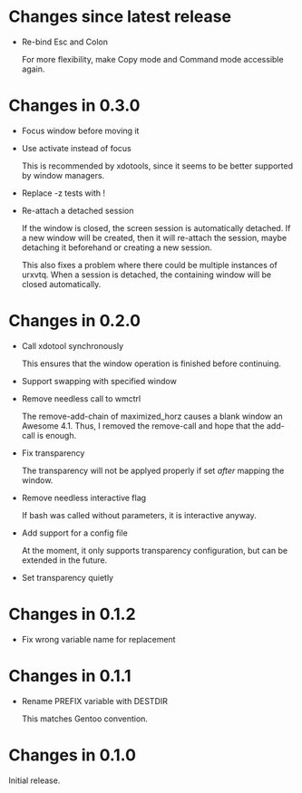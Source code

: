 # Changes since latest release

-   Re-bind Esc and Colon

    For more flexibility, make Copy mode and Command mode accessible again.

# Changes in 0.3.0

-   Focus window before moving it

-   Use activate instead of focus

    This is recommended by xdotools, since it seems to be better supported
    by window managers.

-   Replace -z tests with !

-   Re-attach a detached session

    If the window is closed, the screen session is automatically detached.
    If a new window will be created, then it will re-attach the session,
    maybe detaching it beforehand or creating a new session.

    This also fixes a problem where there could be multiple instances of
    urxvtq. When a session is detached, the containing window will be closed
    automatically.

# Changes in 0.2.0

-   Call xdotool synchronously

    This ensures that the window operation is finished before continuing.

-   Support swapping with specified window

-   Remove needless call to wmctrl

    The remove-add-chain of maximized_horz causes a blank window an Awesome
    4.1. Thus, I removed the remove-call and hope that the add-call is
    enough.

-   Fix transparency

    The transparency will not be applyed properly if set *after* mapping the
    window.

-   Remove needless interactive flag

    If bash was called without parameters, it is interactive anyway.

-   Add support for a config file

    At the moment, it only supports transparency configuration, but can be
    extended in the future.

-   Set transparency quietly

# Changes in 0.1.2

-   Fix wrong variable name for replacement

# Changes in 0.1.1

-   Rename PREFIX variable with DESTDIR

    This matches Gentoo convention.

# Changes in 0.1.0

Initial release.
